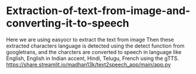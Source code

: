 # Extraction-of-text-from-image-and-converting-it-to-speech
Here we are using easyocr to extract the text from image Then these extracted characters language is detected using the detect function from googletrans, and the charcters are converted to speech in language like English, English in Indian accent, Hindi, Telugu, French using the gTTS.
https://share.streamlit.io/madhan13k/text2speech_app/main/app.py
